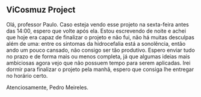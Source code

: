 ## ViCosmuz Project
Olá, professor Paulo. Caso esteja vendo esse projeto na sexta-feira antes das 14:00, espero que volte após ela.
Estou escrevendo de noite e achei que hoje era capaz de finalizar o projeto e não fui, não há muitas desculpas além de uma: entre os sintomas da hidrocefalia está a sonolência, então ando um pouco cansado, não consigo ser tão produtivo. 
Espero enviar tudo no prazo e de forma mais ou menos completa, já que algumas ideias mais ambiciosas agora vejo que não possuem tempo para serem aplicadas.
Irei dormir para finalizar o projeto pela manhã, espero que consiga lhe entregar no horário certo.

Atenciosamente, Pedro Meireles.
